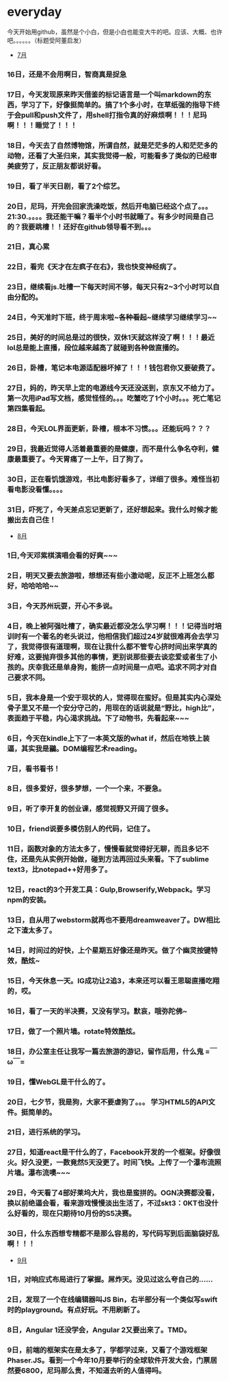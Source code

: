 # everyday
今天开始用github，虽然是个小白，但是小白也能变大牛的吧。应该、大概、也许吧。。。。。。（标题受阿董启发）
* [7月](#July)



### 16日，还是不会用啊日，智商真是捉急
### 17日，今天发现原来昨天借鉴的标记语言是一个叫markdown的东西，学习了下，好像挺简单的。搞了1个多小时，在草纸强的指导下终于会pull和push文件了，用shell打指令真的好麻烦啊！！！尼玛啊！！！睡觉了！！！
### 18日，今天去了自然博物馆，所谓自然，就是茫茫多的人和茫茫多的动物，还看了大圣归来，其实我觉得一般，可能看多了类似的已经审美疲劳了，反正朋友都说好看。
### 19日，看了半天日剧，看了2个综艺。
### 20日，尼玛，开完会回家洗澡吃饭，然后开电脑已经这个点了。。。21:30.。。。。我还能干嘛？看半个小时书就睡了。有多少时间是自己的？我要跳槽！！还好在github领导看不到。。。
### 21日，真心累
### 22日，看完《天才在左疯子在右》，我也快变神经病了。
### 23日，继续看js.吐槽一下每天时间不够，每天只有2~3个小时可以自由分配的。
### 24日，今天准时下班，终于周末啦~~~各种看起~~~继续学习继续学习~~
### 25日，美好的时间总是过的很快，双休1天就这样没了啊！！！最近lol总是能上直播，段位越来越高了就碰到各种做直播的。
### 26日，卧槽，笔记本电源适配器坏掉了！！！钱包君你又要破费了。
### 27日，妈的，昨天早上定的电源线今天还没送到，京东又不给力了。第一次用iPad写文档，感觉怪怪的。。。吃蟹吃了1个小时。。。死亡笔记第四集看起。
### 28日，今天LOL界面更新，卧槽，根本不习惯。。。还能玩吗？？？
### 29日，我最近觉得人活着最重要的是健康，而不是什么争名夺利，健康最重要了。今天胃痛了一上午，日了狗了。
### 30日，正在看饥饿游戏，书比电影好看多了，详细了很多。难怪当初看电影没看懂。。。。
### 31日，吓死了，今天差点忘记更新了，还好想起来。我什么时候才能搬出去自己住！

* [8月](#Aug)

 ###  1日,今天邓紫棋演唱会看的好爽~~~
 ###  2日，明天又要去旅游啦，想想还有些小激动呢，反正不上班怎么都好，哈哈哈哈~~
 ###  3日，今天苏州玩耍，开心不多说。
 ###  4日，晚上被阿强吐槽了，确实最近都没怎么学习啊！！！记得当时培训时有一个著名的老头说过，他相信我们超过24岁就很难再会去学习了，我觉得很有道理啊，现在让我什么都不管专心挤时间出来学真的好难，这要抛弃很多其他的事情，更别说那些要去谈恋爱或者生了小孩的。庆幸我还是单身狗，能挤一点时间是一点吧。追求不同才对自己要求不同。
 ### 5日，我本身是一个安于现状的人，觉得现在蛮好。但是其实内心深处骨子里又不是一个安分守己的，用现在的话说就是“野比，high比”，表面趋于平稳，内心渴求挑战。下了动物书，先看起来~~~
 ### 6日，今天在kindle上下了一本英文版的what if，然后在地铁上装逼，其实我是鶸。DOM编程艺术reading。
 ### 7日，看书看书！
 ### 8日，很多爱好，很多梦想，一个一个来，不要急。
 ### 9日，听了李开复的创业课，感觉视野又开阔了很多。
 ### 10日，friend说要多模仿别人的代码，记住了。
 ### 11日，函数对象的方法太多了，慢慢看就觉得好无聊，而且多记不住，还是先从实例开始做，碰到方法再回过头来看。下了sublime text3，比notepad++好用多了。
 ### 12日，react的3个开发工具：Gulp,Browserify,Webpack。学习npm的安装。
 ### 13日，自从用了webstorm就再也不要用dreamweaver了。DW相比之下渣太多了。
 ### 14日，时间过的好快，上个星期五好像还是昨天。做了个幽灵按键特效，酷炫~
 ### 15日，今天休息一天。IG成功让2追3，本来还可以看王思聪直播吃翔的，哎。
 ### 16日，看了一天的半决赛，又没有学习。默哀，哦弥陀佛~
 ### 17日，做了一个照片墙。rotate特效酷炫。
 ### 18日，办公室主任让我写一篇去旅游的游记，留作后用，什么鬼 =￣ω￣=
 ### 19日，懂WebGL是干什么的了。
 ### 20日，七夕节，我是狗，大家不要虐狗了。。。  学习HTML5的API文件。挺简单的。
 ### 21日，进行系统的学习。
 ### 27日，知道react是干什么的了，Facebook开发的一个框架。好像很火。好久没更，一数竟然5天没更了。时间飞快。上传了一个瀑布流照片墙。瀑布流噢~~~
 ### 29日，今天看了4部好莱坞大片，我也是蛮拼的。OGN决赛都没看，换以前绝逼会看，看来游戏慢慢淡出生活了，不过skt3：0KT也没什么好看的，现在只期待10月份的S5决赛。
 ### 30日，什么东西想专精都不是那么容易的，写代码写到后面脑袋好乱啊！！！
 
 * [9月](#Sep)
 
  ### 1日，对响应式布局进行了掌握。屌炸天。没见过这么夸自己的......
 ### 2日，发现了一个在线编辑器叫JS Bin，右半部分有一个类似写swift时的playground。有点好玩。不用刷新了。
 ### 8日，Angular 1还没学会，Angular 2又要出来了。TMD。
 ### 9日，前端的框架实在是太多了，学都学过来，又看了个游戏框架Phaser.JS。看到一个今年10月要举行的全球软件开发大会，门票居然要6800，尼玛那么贵，不知道去听的人值得吗。
